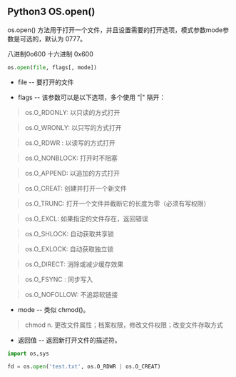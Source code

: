 ## Python3 OS.open() 

os.open() 方法用于打开一个文件，并且设置需要的打开选项，模式参数mode参数是可选的，默认为 0777。

八进制0o600 十六进制 0x600

```python
os.open(file, flags[, mode])
```

* file -- 要打开的文件

* flags -- 该参数可以是以下选项，多个使用 "|" 隔开：
> os.O_RDONLY: 以只读的方式打开

> os.O_WRONLY: 以只写的方式打开

> os.O_RDWR : 以读写的方式打开

> os.O_NONBLOCK: 打开时不阻塞

> os.O_APPEND: 以追加的方式打开

> os.O_CREAT: 创建并打开一个新文件

> os.O_TRUNC: 打开一个文件并截断它的长度为零（必须有写权限）

> os.O_EXCL: 如果指定的文件存在，返回错误

> os.O_SHLOCK: 自动获取共享锁

> os.O_EXLOCK: 自动获取独立锁

> os.O_DIRECT: 消除或减少缓存效果

> os.O_FSYNC : 同步写入

> os.O_NOFOLLOW: 不追踪软链接

* mode -- 类似 chmod()。

> chmod n. 更改文件属性；档案权限，修改文件权限；改变文件存取方式

* 返回值 -- 返回新打开文件的描述符。

```python
import os,sys

fd = os.open('test.txt', os.O_RDWR | os.O_CREAT)
```
